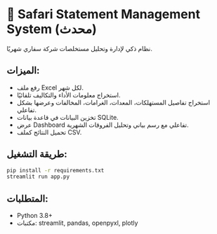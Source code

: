 
# 📄 Safari Statement Management System (محدث)

نظام ذكي لإدارة وتحليل مستخلصات شركة سفاري شهريًا.

## الميزات:
- رفع ملف Excel لكل شهر.
- استخراج معلومات الأداء والتكاليف تلقائيًا.
- استخراج تفاصيل المستهلكات، المعدات، الغرامات، المخالفات وعرضها بشكل تفاعلي.
- تخزين البيانات في قاعدة بيانات SQLite.
- عرض Dashboard تفاعلي مع رسم بياني وتحليل الفروقات الشهرية.
- تحميل النتائج كملف CSV.

## طريقة التشغيل:

```bash
pip install -r requirements.txt
streamlit run app.py
```

## المتطلبات:
- Python 3.8+
- مكتبات: streamlit, pandas, openpyxl, plotly
